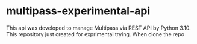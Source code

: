 # multipass-experimental-api
This api was developed to manage Multipass via REST API by Python 3.10. This repository just created for exprimental trying. When clone the repo
